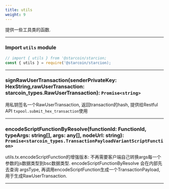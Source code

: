 ```yaml
---
title: utils
weight: 9
---
```


<!--more-->

提供一些工具类的函数.

---

### Import `utils` module

```js
// import { utils } from '@starcoin/starcion;
const { utils } = require('@starcoin/starcion);
```

---
### signRawUserTransaction(senderPrivateKey: HexString,rawUserTransaction: starcoin_types.RawUserTransaction): `Promise<string>`

用私钥签名一个RawUserTransaction, 返回transaction的hash, 提供给Restful API `txpool.submit_hex_transaction`使用

---
### encodeScriptFunctionByResolve(functionId: FunctionId, typeArgs: string[], args: any[], nodeUrl: string): `Promise<starcoin_types.TransactionPayloadVariantScriptFunction>`

utils.tx.encodeScriptFunction的增强版本: 不再需要客户端自己转换args每一个参数的js数据类型到bsc数据类型. 
encodeScriptFunctionByResolve 会在内部先去查询 argsType, 再调用encodeScriptFunction生成一个TransactionPayload, 用于生成RawUserTransaction. 

---
